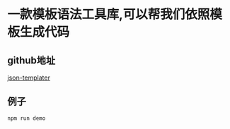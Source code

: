 # 一款模板语法工具库,可以帮我们依照模板生成代码

## github地址 
 [json-templater](https://github.com/lightsofapollo/json-templater)

## 例子
``` 
npm run demo
```